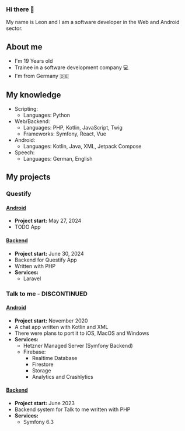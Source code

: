 ### Hi there 👋
My name is Leon and I am a software developer in the Web and Android sector.

## About me
- I'm 19 Years old
- Trainee in a software development company 💻
- I'm from Germany 🇩🇪

## My knowledge
- Scripting:
  - Languages: Python
- Web/Backend:
  - Languages: PHP, Kotlin, JavaScript, Twig
  - Frameworks: Symfony, React, Vue
- Android:
  - Languages: Kotlin, Java, XML, Jetpack Compose
- Speech:
  - Languages: German, English

## My projects
### Questify
#### [Android](https://github.com/LJZApps/Questify-Android)
- **Project start:** May 27, 2024
- TODO App
#### [Backend](https://github.com/LJZApps/questify-api)
- **Project start:** June 30, 2024
- Backend for Questify App
- Written with PHP
- **Services:**
  - Laravel
### Talk to me - DISCONTINUED
#### [Android](https://github.com/LJZApps/talk-to-me-android)
- **Project start:** November 2020
- A chat app written with Kotlin and XML
- There were plans to port it to iOS, MacOS and Windows
- **Services:**
  - Hetzner Managed Server (Symfony Backend)
  - Firebase:
    - Realtime Database
    - Firestore
    - Storage
    - Analytics and Crashlytics
#### [Backend](https://github.com/LJZApps/talk-to-me-backend)
  - **Project start:** June 2023
  - Backend system for Talk to me written with PHP
  - **Services:**
    - Symfony 6.3
